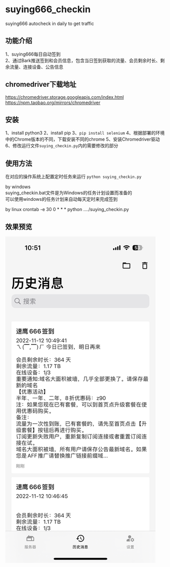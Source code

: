 # suying666_checkin
suying666 autocheck in daily to get traffic

## 功能介绍
1、suying666每日自动签到  
2、通过Bark推送签到和会员信息，包含当日签到获取的流量、会员剩余时长、剩余流量、连接设备、公告信息

## chromedriver下载地址
https://chromedriver.storage.googleapis.com/index.html  
https://npm.taobao.org/mirrors/chromedriver

## 安装
1、install python3 
2、install pip
3、`pip install selenium`
4、根据部署的环境中的Chrome版本的不同，下载安装不同的chrome
5、安装Chromedriver驱动
6、修改运行文件`suying_checkin.py`内的需要修改的部分

## 使用方法
在对应的操作系统上配置定时任务来运行 `python suying_checkin.py`

by windows  
suying_checkin.bat文件是为Windows的任务计划设置而准备的  
可以使用windows的任务计划来自动每天定时来完成签到

by linux
crontab -e 
30 0 *  *  * python ..../suying_checkin.py

## 效果预览
![](https://github.com/tuchief/suying666_checkin/blob/main/suying_checkin.jpeg)

